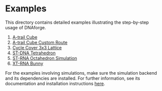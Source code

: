  # Examples

This directory contains detailed examples illustrating the step-by-step usage of DNAforge. 

1. [A-trail Cube](https://github.com/dnaforge/dnaforge/tree/main/docs/examples/a-trail_cube)
2. [A-trail Cube Custom Route](https://github.com/dnaforge/dnaforge/tree/main/docs/examples/a-trail_cube_custom_route)
3. [Cycle Cover 3x3 Lattice](https://github.com/dnaforge/dnaforge/tree/main/docs/examples/cycle_cover_3x3_lattice_simulation)
4. [ST-DNA Tetrahedron](https://github.com/dnaforge/dnaforge/tree/main/docs/examples/st-dna_tetrahedron)
5. [ST-RNA Octahedron Simulation](https://github.com/dnaforge/dnaforge/tree/main/docs/examples/st-rna_octahedron_simulation)
6. [XT-RNA Bunny](https://github.com/dnaforge/dnaforge/tree/main/docs/examples/xt-rna_bunny)

For the examples involving simulations, make sure the simulation backend and its dependencies are installed. For further information, see its documentation and installation instructions [here](https://github.com/dnaforge/dnaforge-backend).